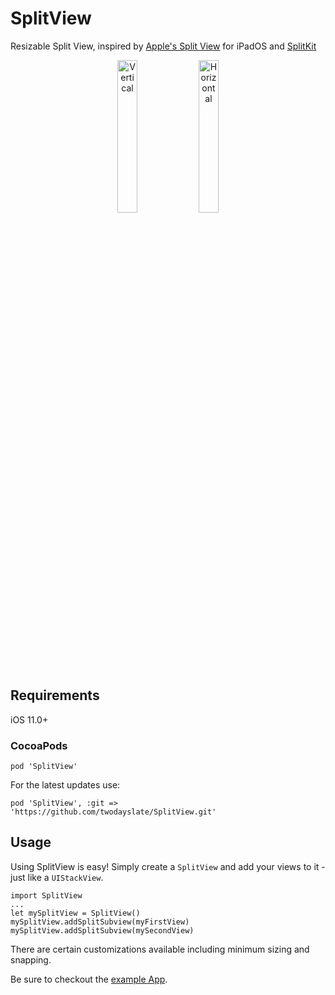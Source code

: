 # SplitView

Resizable Split View, inspired by [Apple's Split View](https://support.apple.com/en-us/HT207582#split) for iPadOS and [SplitKit](https://github.com/macteo/SplitKit)

<p align="center">
<img src="https://github.com/twodayslate/SplitView/raw/master/images/vertical.png" width="25%" alt="Vertical"/> <img src="https://github.com/twodayslate/SplitView/raw/master/images/horizontal.png" width="25%" alt="Horizontal"/>
</p>

## Requirements

iOS 11.0+

### CocoaPods

```
pod 'SplitView'
```

For the latest updates use:
```
pod 'SplitView', :git => 'https://github.com/twodayslate/SplitView.git'
```

## Usage

Using SplitView is easy! Simply create a `SplitView` and add your views to it - just like a `UIStackView`.

```
import SplitView
...
let mySplitView = SplitView()
mySplitView.addSplitSubview(myFirstView)
mySplitView.addSplitSubview(mySecondView)
```

There are certain customizations available including minimum sizing and snapping.

Be sure to checkout the [example App](https://github.com/twodayslate/SplitView/tree/master/app).
